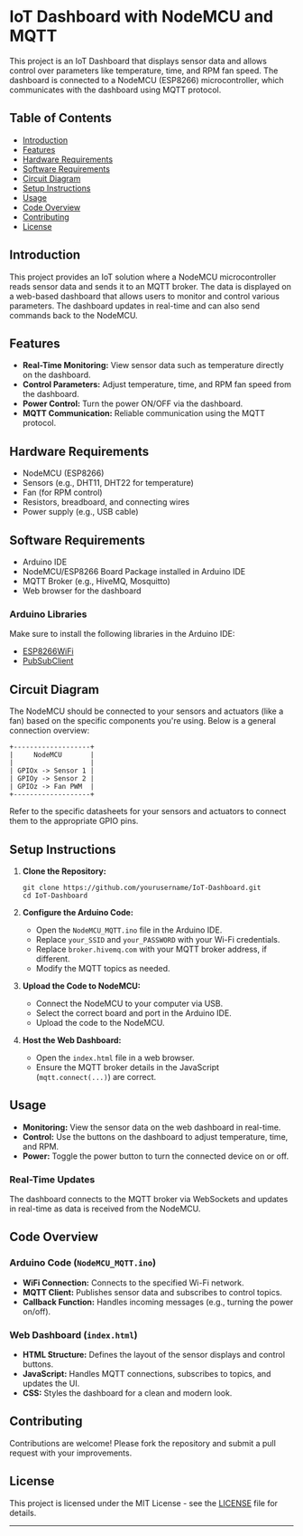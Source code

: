 
# IoT Dashboard with NodeMCU and MQTT

This project is an IoT Dashboard that displays sensor data and allows control over parameters like temperature, time, and RPM fan speed. The dashboard is connected to a NodeMCU (ESP8266) microcontroller, which communicates with the dashboard using MQTT protocol.

## Table of Contents

- [Introduction](#introduction)
- [Features](#features)
- [Hardware Requirements](#hardware-requirements)
- [Software Requirements](#software-requirements)
- [Circuit Diagram](#circuit-diagram)
- [Setup Instructions](#setup-instructions)
- [Usage](#usage)
- [Code Overview](#code-overview)
- [Contributing](#contributing)
- [License](#license)

## Introduction

This project provides an IoT solution where a NodeMCU microcontroller reads sensor data and sends it to an MQTT broker. The data is displayed on a web-based dashboard that allows users to monitor and control various parameters. The dashboard updates in real-time and can also send commands back to the NodeMCU.

## Features

- **Real-Time Monitoring:** View sensor data such as temperature directly on the dashboard.
- **Control Parameters:** Adjust temperature, time, and RPM fan speed from the dashboard.
- **Power Control:** Turn the power ON/OFF via the dashboard.
- **MQTT Communication:** Reliable communication using the MQTT protocol.

## Hardware Requirements

- NodeMCU (ESP8266)
- Sensors (e.g., DHT11, DHT22 for temperature)
- Fan (for RPM control)
- Resistors, breadboard, and connecting wires
- Power supply (e.g., USB cable)

## Software Requirements

- Arduino IDE
- NodeMCU/ESP8266 Board Package installed in Arduino IDE
- MQTT Broker (e.g., HiveMQ, Mosquitto)
- Web browser for the dashboard

### Arduino Libraries

Make sure to install the following libraries in the Arduino IDE:

- [ESP8266WiFi](https://github.com/esp8266/Arduino)
- [PubSubClient](https://github.com/knolleary/pubsubclient)

## Circuit Diagram

The NodeMCU should be connected to your sensors and actuators (like a fan) based on the specific components you're using. Below is a general connection overview:

```
+-------------------+
|     NodeMCU       |
|                   |
| GPIOx -> Sensor 1 |
| GPIOy -> Sensor 2 |
| GPIOz -> Fan PWM  |
+-------------------+
```

Refer to the specific datasheets for your sensors and actuators to connect them to the appropriate GPIO pins.

## Setup Instructions

1. **Clone the Repository:**
   ```
   git clone https://github.com/yourusername/IoT-Dashboard.git
   cd IoT-Dashboard
   ```

2. **Configure the Arduino Code:**
   - Open the `NodeMCU_MQTT.ino` file in the Arduino IDE.
   - Replace `your_SSID` and `your_PASSWORD` with your Wi-Fi credentials.
   - Replace `broker.hivemq.com` with your MQTT broker address, if different.
   - Modify the MQTT topics as needed.

3. **Upload the Code to NodeMCU:**
   - Connect the NodeMCU to your computer via USB.
   - Select the correct board and port in the Arduino IDE.
   - Upload the code to the NodeMCU.

4. **Host the Web Dashboard:**
   - Open the `index.html` file in a web browser.
   - Ensure the MQTT broker details in the JavaScript (`mqtt.connect(...)`) are correct.

## Usage

- **Monitoring:** View the sensor data on the web dashboard in real-time.
- **Control:** Use the buttons on the dashboard to adjust temperature, time, and RPM.
- **Power:** Toggle the power button to turn the connected device on or off.

### Real-Time Updates

The dashboard connects to the MQTT broker via WebSockets and updates in real-time as data is received from the NodeMCU.

## Code Overview

### Arduino Code (`NodeMCU_MQTT.ino`)

- **WiFi Connection:** Connects to the specified Wi-Fi network.
- **MQTT Client:** Publishes sensor data and subscribes to control topics.
- **Callback Function:** Handles incoming messages (e.g., turning the power on/off).

### Web Dashboard (`index.html`)

- **HTML Structure:** Defines the layout of the sensor displays and control buttons.
- **JavaScript:** Handles MQTT connections, subscribes to topics, and updates the UI.
- **CSS:** Styles the dashboard for a clean and modern look.

## Contributing

Contributions are welcome! Please fork the repository and submit a pull request with your improvements.

## License

This project is licensed under the MIT License - see the [LICENSE](LICENSE) file for details.

---
